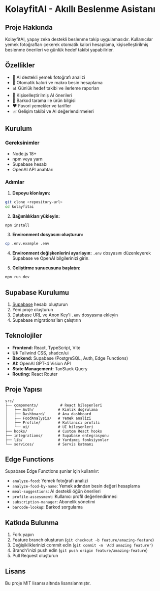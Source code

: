 # KolayfitAI - Akıllı Beslenme Asistanı

## Proje Hakkında

KolayfitAI, yapay zeka destekli beslenme takip uygulamasıdır. Kullanıcılar yemek fotoğrafları çekerek otomatik kalori hesaplama, kişiselleştirilmiş beslenme önerileri ve günlük hedef takibi yapabilirler.

## Özellikler

- 📸 AI destekli yemek fotoğrafı analizi
- 🔢 Otomatik kalori ve makro besin hesaplama
- 📊 Günlük hedef takibi ve ilerleme raporları
- 🤖 Kişiselleştirilmiş AI önerileri
- 📱 Barkod tarama ile ürün bilgisi
- ❤️ Favori yemekler ve tarifler
- 📈 Gelişim takibi ve AI değerlendirmeleri

## Kurulum

### Gereksinimler

- Node.js 18+ 
- npm veya yarn
- Supabase hesabı
- OpenAI API anahtarı

### Adımlar

1. **Depoyu klonlayın:**
```bash
git clone <repository-url>
cd kolayfitai
```

2. **Bağımlılıkları yükleyin:**
```bash
npm install
```

3. **Environment dosyasını oluşturun:**
```bash
cp .env.example .env
```

4. **Environment değişkenlerini ayarlayın:**
`.env` dosyasını düzenleyerek Supabase ve OpenAI bilgilerinizi girin.

5. **Geliştirme sunucusunu başlatın:**
```bash
npm run dev
```

## Supabase Kurulumu

1. [Supabase](https://supabase.com) hesabı oluşturun
2. Yeni proje oluşturun
3. Database URL ve Anon Key'i `.env` dosyasına ekleyin
4. Supabase migrations'ları çalıştırın

## Teknolojiler

- **Frontend:** React, TypeScript, Vite
- **UI:** Tailwind CSS, shadcn/ui
- **Backend:** Supabase (PostgreSQL, Auth, Edge Functions)
- **AI:** OpenAI GPT-4 Vision API
- **State Management:** TanStack Query
- **Routing:** React Router

## Proje Yapısı

```
src/
├── components/          # React bileşenleri
│   ├── Auth/           # Kimlik doğrulama
│   ├── Dashboard/      # Ana dashboard
│   ├── FoodAnalysis/   # Yemek analizi
│   ├── Profile/        # Kullanıcı profili
│   └── ui/             # UI bileşenleri
├── hooks/              # Custom React hooks
├── integrations/       # Supabase entegrasyonu
├── lib/                # Yardımcı fonksiyonlar
└── services/           # Servis katmanı
```

## Edge Functions

Supabase Edge Functions şunlar için kullanılır:

- `analyze-food`: Yemek fotoğrafı analizi
- `analyze-food-by-name`: Yemek adından besin değeri hesaplama
- `meal-suggestions`: AI destekli öğün önerileri
- `profile-assessment`: Kullanıcı profil değerlendirmesi
- `subscription-manager`: Abonelik yönetimi
- `barcode-lookup`: Barkod sorgulama

## Katkıda Bulunma

1. Fork yapın
2. Feature branch oluşturun (`git checkout -b feature/amazing-feature`)
3. Değişikliklerinizi commit edin (`git commit -m 'Add amazing feature'`)
4. Branch'inizi push edin (`git push origin feature/amazing-feature`)
5. Pull Request oluşturun

## Lisans

Bu proje MIT lisansı altında lisanslanmıştır.
